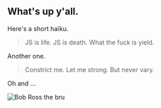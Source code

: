 ## What's up y'all. 

Here's a short haïku.

> JS is life. JS is death.
> What the fuck is yield.

Another one.

> Constrict me.
> Let me strong.
> But never vary.

Oh and ...

![Bob Ross the bru](https://media.giphy.com/media/rYEAkYihZsyWs/giphy.gif)
